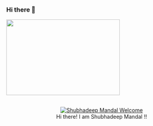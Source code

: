 ### Hi there 👋

<img src="https://github.com/shubhadeepmandal394/shubhadeepmandal394/blob/master/banner.jpg" width="300" height="200">


<p align ="center">
  <br/><a href="https://shubhadeepmandal394.netlify.app"><img alt="Shubhadeep Mandal Welcome" src="https://img.shields.io/badge/Welcome-Shubhadeep%20Mandal-green"></a>
  <br>
  Hi there! I am Shubhadeep Mandal !!
  </p>


<!--
**shubhadeepmandal394/shubhadeepmandal394** is a ✨ _special_ ✨ repository because its `README.md` (this file) appears on your GitHub profile.

Here are some ideas to get you started:

- 🔭 I’m currently working on ...
- 🌱 I’m currently learning ...
- 👯 I’m looking to collaborate on ...
- 🤔 I’m looking for help with ...
- 💬 Ask me about ...
- 📫 How to reach me: ...
- 😄 Pronouns: ...
- ⚡ Fun fact: ...
-->

